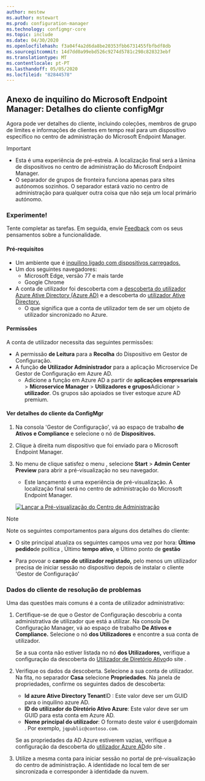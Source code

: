 ```yaml
---
author: mestew
ms.author: mstewart
ms.prod: configuration-manager
ms.technology: configmgr-core
ms.topic: include
ms.date: 04/30/2020
ms.openlocfilehash: f3a04f4a2d6da8be20353fbb6731455fbfbdf8db
ms.sourcegitcommit: 14d7dd0a99ebd526c9274d5781c298c828323ebf
ms.translationtype: MT
ms.contentlocale: pt-PT
ms.lasthandoff: 05/05/2020
ms.locfileid: "82844578"
---
```

## <a name="microsoft-endpoint-manager-tenant-attach-configmgr-client-details"></a><a name="bkmk_mem"></a>Anexo de inquilino do Microsoft Endpoint Manager: Detalhes do cliente configMgr
<!--6374854, 6521921-->

Agora pode ver detalhes do cliente, incluindo coleções, membros de grupo de limites e informações de clientes em tempo real para um dispositivo específico no centro de administração do Microsoft Endpoint Manager.

> [!Important]
> - Esta é uma experiência de pré-estreia. A localização final será a lâmina de dispositivos no centro de administração do Microsoft Endpoint Manager.
> - O separador de grupos de fronteira funciona apenas para sites autónomos sozinhos. O separador estará vazio no centro de administração para qualquer outra coisa que não seja um local primário autónomo.

### <a name="try-it-out"></a>Experimente!

Tente completar as tarefas. Em seguida, envie [Feedback](../../technical-preview-2003.md#bkmk_feedback) com os seus pensamentos sobre a funcionalidade.

#### <a name="prerequisites"></a>Pré-requisitos

- Um ambiente que é [inquilino ligado com dispositivos carregados.](../../../../../tenant-attach/device-sync-actions.md)
- Um dos seguintes navegadores:
  - Microsoft Edge, versão 77 e mais tarde
  - Google Chrome
- A conta de utilizador foi descoberta com a [descoberta do utilizador Azure Ative Directory (Azure AD)](../../../../servers/deploy/configure/about-discovery-methods.md#azureaddisc) e a descoberta do [utilizador Ative Directory.](../../../../servers/deploy/configure/about-discovery-methods.md#bkmk_aboutUser)
  - O que significa que a conta de utilizador tem de ser um objeto de utilizador sincronizado no Azure.

#### <a name="permissions"></a>Permissões

A conta de utilizador necessita das seguintes permissões:

- A permissão **de Leitura** para a **Recolha** do Dispositivo em Gestor de Configuração.
- A função **de Utilizador Administrador** para a aplicação Microservice De Gestor de Configuração em Azure AD.
  - Adicione a função em Azure AD a partir de **aplicações empresariais**  >  **Microservice Manager**  >  **Utilizadores e grupos**Adicionar  >  **utilizador**. Os grupos são apoiados se tiver estoque azure AD premium.

#### <a name="view-configmgr-client-details"></a>Ver detalhes do cliente da ConfigMgr

1. Na consola 'Gestor de Configuração', vá ao espaço de trabalho **de Ativos e Compliance** e selecione o nó de **Dispositivos.**
1. Clique à direita num dispositivo que foi enviado para o Microsoft Endpoint Manager.
1. No menu de clique satisfez o menu , selecione **Start**  >  **Admin Center Preview** para abrir a pré-visualização no seu navegador.
     - Este lançamento é uma experiência de pré-visualização. A localização final será no centro de administração do Microsoft Endpoint Manager.

   [![Lançar a Pré-visualização do Centro de Administração](../../media/6374854-start-admin-center.png)](../../media/6374854-start-admin-center.png#lightbox)

> [!NOTE]
> Note os seguintes comportamentos para alguns dos detalhes do cliente:
>
> - O site principal atualiza os seguintes campos uma vez por hora: **Último pedido**de política , Último **tempo ativo**, e Último ponto de **gestão**
>
> - Para povoar o **campo de utilizador registado,** pelo menos um utilizador precisa de iniciar sessão no dispositivo depois de instalar o cliente 'Gestor de Configuração'

### <a name="troubleshoot-client-details"></a>Dados do cliente de resolução de problemas

Uma das questões mais comuns é a conta de utilizador administrativo:

1. Certifique-se de que o Gestor de Configuração descobriu a conta administrativa de utilizador que está a utilizar. Na consola De Configuração Manager, vá ao espaço de trabalho **De Ativos e Compliance.** Selecione o nó **dos Utilizadores** e encontre a sua conta de utilizador.

    Se a sua conta não estiver listada no nó **dos Utilizadores,** verifique a configuração da descoberta do [Utilizador de Diretório Ativo](../../../../servers/deploy/configure/about-discovery-methods.md#bkmk_aboutUser)do site .

1. Verifique os dados da descoberta. Selecione a sua conta de utilizador. Na fita, no separador **Casa** selecione **Propriedades**. Na janela de propriedades, confirme os seguintes dados de descoberta:

    - **Id azure Ative Directory Tenant**ID : Este valor deve ser um GUID para o inquilino azure AD.
    - **ID do utilizador do Diretório Ativo Azure**: Este valor deve ser um GUID para esta conta em Azure AD.
    - **Nome principal do utilizador**: O formato deste valor é user@domain . Por exemplo, `jqpublic@contoso.com`.

    Se as propriedades da AD Azure estiverem vazias, verifique a configuração da descoberta do [utilizador Azure AD](../../../../servers/deploy/configure/about-discovery-methods.md#azureaddisc)do site .

1. Utilize a mesma conta para iniciar sessão no portal de pré-visualização do centro de administração. A identidade no local tem de ser sincronizada e corresponder à identidade da nuvem.
